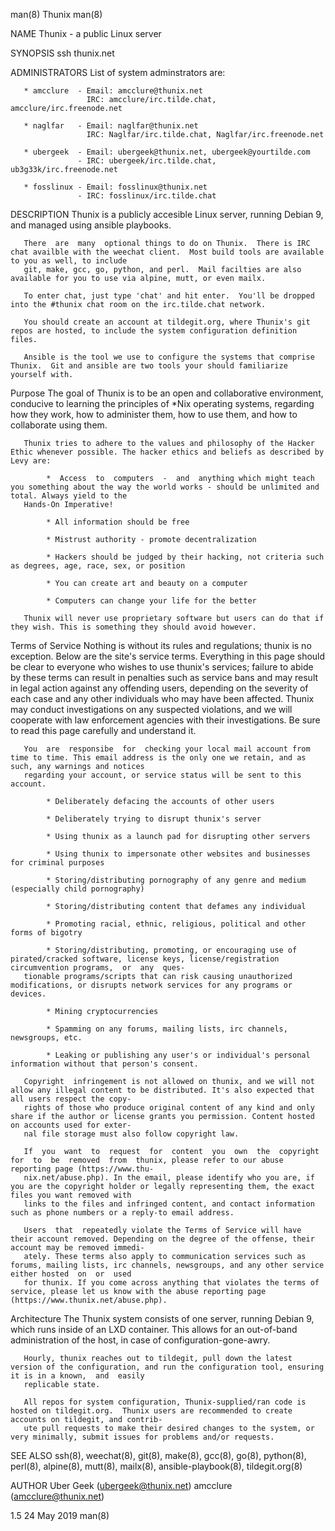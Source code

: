 man(8) Thunix man(8)

NAME Thunix - a public Linux server

SYNOPSIS ssh thunix.net

ADMINISTRATORS List of system adminstrators are:

       * amcclure  - Email: amcclure@thunix.net
                     IRC: amcclure/irc.tilde.chat, amcclure/irc.freenode.net

       * naglfar   - Email: naglfar@thunix.net
                     IRC: Naglfar/irc.tilde.chat, Naglfar/irc.freenode.net

       * ubergeek  - Email: ubergeek@thunix.net, ubergeek@yourtilde.com
                   - IRC: ubergeek/irc.tilde.chat, ub3g33k/irc.freenode.net

       * fosslinux - Email: fosslinux@thunix.net
                   - IRC: fosslinux/irc.tilde.chat

DESCRIPTION Thunix is a publicly accesible Linux server, running Debian
9, and managed using ansible playbooks.

       There  are  many  optional things to do on Thunix.  There is IRC chat availble with the weechat client.  Most build tools are available to you as well, to include
       git, make, gcc, go, python, and perl.  Mail facilties are also available for you to use via alpine, mutt, or even mailx.

       To enter chat, just type 'chat' and hit enter.  You'll be dropped into the #thunix chat room on the irc.tilde.chat network.

       You should create an account at tildegit.org, where Thunix's git repos are hosted, to include the system configuration definition files.

       Ansible is the tool we use to configure the systems that comprise Thunix.  Git and ansible are two tools your should familiarize yourself with.

Purpose The goal of Thunix is to be an open and collaborative
environment, conducive to learning the principles of \*Nix operating
systems, regarding how they work, how to administer them, how to use
them, and how to collaborate using them.

       Thunix tries to adhere to the values and philosophy of the Hacker Ethic whenever possible. The hacker ethics and beliefs as described by Levy are:

            *  Access  to  computers  -  and  anything which might teach you something about the way the world works - should be unlimited and total. Always yield to the
       Hands-On Imperative!

            * All information should be free

            * Mistrust authority - promote decentralization

            * Hackers should be judged by their hacking, not criteria such as degrees, age, race, sex, or position

            * You can create art and beauty on a computer

            * Computers can change your life for the better

       Thunix will never use proprietary software but users can do that if they wish. This is something they should avoid however.

Terms of Service Nothing is without its rules and regulations; thunix is
no exception. Below are the site's service terms. Everything in this
page should be clear to everyone who wishes to use thunix's services;
failure to abide by these terms can result in penalties such as service
bans and may result in legal action against any offending users,
depending on the severity of each case and any other individuals who may
have been affected. Thunix may conduct investigations on any suspected
violations, and we will cooperate with law enforcement agencies with
their investigations. Be sure to read this page carefully and understand
it.

       You  are  responsibe  for  checking your local mail account from time to time. This email address is the only one we retain, and as such, any warnings and notices
       regarding your account, or service status will be sent to this account.

            * Deliberately defacing the accounts of other users

            * Deliberately trying to disrupt thunix's server

            * Using thunix as a launch pad for disrupting other servers

            * Using thunix to impersonate other websites and businesses for criminal purposes

            * Storing/distributing pornography of any genre and medium (especially child pornography)

            * Storing/distributing content that defames any individual

            * Promoting racial, ethnic, religious, political and other forms of bigotry

            * Storing/distributing, promoting, or encouraging use of pirated/cracked software, license keys, license/registration circumvention programs,  or  any  ques‐
       tionable programs/scripts that can risk causing unauthorized modifications, or disrupts network services for any programs or devices.

            * Mining cryptocurrencies

            * Spamming on any forums, mailing lists, irc channels, newsgroups, etc.

            * Leaking or publishing any user's or individual's personal information without that person's consent.

       Copyright  infringement is not allowed on thunix, and we will not allow any illegal content to be distributed. It's also expected that all users respect the copy‐
       rights of those who produce original content of any kind and only share if the author or license grants you permission. Content hosted on accounts used for exter‐
       nal file storage must also follow copyright law.

       If  you  want  to  request  for  content  you  own  the  copyright  for  to  be  removed  from  thunix, please refer to our abuse reporting page (https://www.thu‐
       nix.net/abuse.php). In the email, please identify who you are, if you are the copyright holder or legally representing them, the exact files you want removed with
       links to the files and infringed content, and contact information such as phone numbers or a reply-to email address.

       Users  that  repeatedly violate the Terms of Service will have their account removed. Depending on the degree of the offense, their account may be removed immedi‐
       ately. These terms also apply to communication services such as forums, mailing lists, irc channels, newsgroups, and any other service either hosted  on  or  used
       for thunix. If you come across anything that violates the terms of service, please let us know with the abuse reporting page (https://www.thunix.net/abuse.php).

Architecture The Thunix system consists of one server, running Debian 9,
which runs inside of an LXD container. This allows for an out-of-band
administration of the host, in case of configuration-gone-awry.

       Hourly, thunix reaches out to tildegit, pull down the latest version of the configuration, and run the configuration tool, ensuring it is in a known,  and  easily
       replicable state.

       All repos for system configuration, Thunix-supplied/ran code is hosted on tildegit.org.  Thunix users are recommended to create accounts on tildegit, and contrib‐
       ute pull requests to make their desired changes to the system, or very minimally, submit issues for problems and/or requests.

SEE ALSO ssh(8), weechat(8), git(8), make(8), gcc(8), go(8), python(8),
perl(8), alpine(8), mutt(8), mailx(8), ansible-playbook(8),
tildegit.org(8)

AUTHOR Uber Geek (ubergeek@thunix.net) amcclure (amcclure@thunix.net)

1.5 24 May 2019 man(8)
